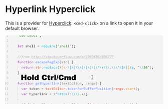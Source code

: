 # Hyperlink Hyperclick

This is a provider for [Hyperclick][1].
`<cmd-click>` on a link to open it in your default browser.

![screenshot](https://raw.githubusercontent.com/UziTech/hyperlink-hyperclick/master/screenshots/screenshot1.gif)

[1]: https://atom.io/packages/hyperclick
